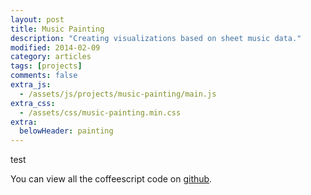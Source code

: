 ```yaml
---
layout: post
title: Music Painting
description: "Creating visualizations based on sheet music data."
modified: 2014-02-09
category: articles
tags: [projects]
comments: false 
extra_js:
  - /assets/js/projects/music-painting/main.js
extra_css:
  - /assets/css/music-painting.min.css
extra:
  belowHeader: painting
---
```


test

You can view all the coffeescript code on [github](https://github.com/luckyllama/luckyllama.github.io/blob/master/assets/js/projects/barrier-grid/main.coffee).


